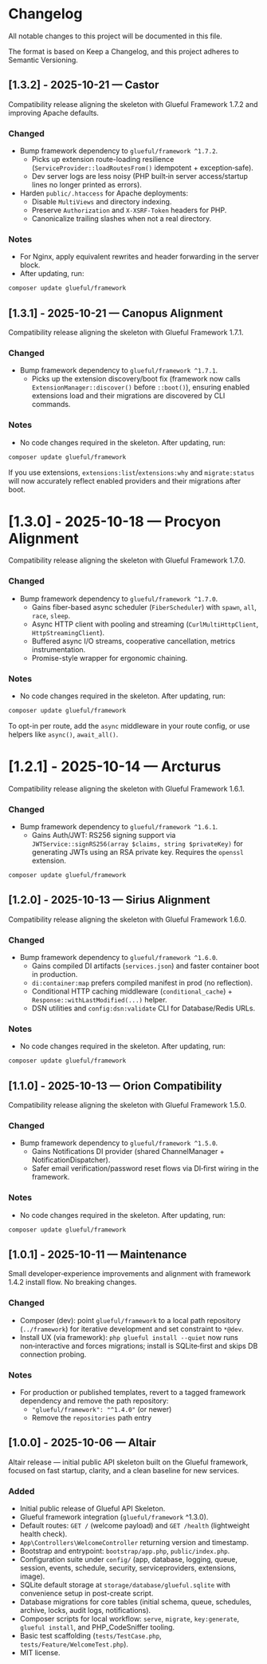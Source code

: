 # Changelog

All notable changes to this project will be documented in this file.

The format is based on Keep a Changelog, and this project adheres to Semantic Versioning.

## [1.3.2] - 2025-10-21 — Castor

Compatibility release aligning the skeleton with Glueful Framework 1.7.2 and improving Apache defaults.

### Changed
- Bump framework dependency to `glueful/framework ^1.7.2`.
  - Picks up extension route-loading resilience (`ServiceProvider::loadRoutesFrom()` idempotent + exception‑safe).
  - Dev server logs are less noisy (PHP built‑in server access/startup lines no longer printed as errors).
- Harden `public/.htaccess` for Apache deployments:
  - Disable `MultiViews` and directory indexing.
  - Preserve `Authorization` and `X-XSRF-Token` headers for PHP.
  - Canonicalize trailing slashes when not a real directory.

### Notes
- For Nginx, apply equivalent rewrites and header forwarding in the server block.
- After updating, run:

```bash
composer update glueful/framework
```

## [1.3.1] - 2025-10-21 — Canopus Alignment

Compatibility release aligning the skeleton with Glueful Framework 1.7.1.

### Changed
- Bump framework dependency to `glueful/framework ^1.7.1`.
  - Picks up the extension discovery/boot fix (framework now calls `ExtensionManager::discover()` before `::boot()`), ensuring enabled extensions load and their migrations are discovered by CLI commands.

### Notes
- No code changes required in the skeleton. After updating, run:

```bash
composer update glueful/framework
```

If you use extensions, `extensions:list`/`extensions:why` and `migrate:status` will now accurately reflect enabled providers and their migrations after boot.

# [1.3.0] - 2025-10-18 — Procyon Alignment

Compatibility release aligning the skeleton with Glueful Framework 1.7.0.

### Changed
- Bump framework dependency to `glueful/framework ^1.7.0`.
  - Gains fiber-based async scheduler (`FiberScheduler`) with `spawn`, `all`, `race`, `sleep`.
  - Async HTTP client with pooling and streaming (`CurlMultiHttpClient`, `HttpStreamingClient`).
  - Buffered async I/O streams, cooperative cancellation, metrics instrumentation.
  - Promise-style wrapper for ergonomic chaining.

### Notes
- No code changes required in the skeleton. After updating, run:

```bash
composer update glueful/framework
```

To opt-in per route, add the `async` middleware in your route config, or use helpers like `async()`, `await_all()`.

# [1.2.1] - 2025-10-14 — Arcturus

Compatibility release aligning the skeleton with Glueful Framework 1.6.1.

### Changed
- Bump framework dependency to `glueful/framework ^1.6.1`.
  - Gains Auth/JWT: RS256 signing support via `JWTService::signRS256(array $claims, string $privateKey)`
    for generating JWTs using an RSA private key. Requires the `openssl` extension.

```bash
composer update glueful/framework
```

## [1.2.0] - 2025-10-13 — Sirius Alignment

Compatibility release aligning the skeleton with Glueful Framework 1.6.0.

### Changed
- Bump framework dependency to `glueful/framework ^1.6.0`.
  - Gains compiled DI artifacts (`services.json`) and faster container boot in production.
  - `di:container:map` prefers compiled manifest in prod (no reflection).
  - Conditional HTTP caching middleware (`conditional_cache`) + `Response::withLastModified(...)` helper.
  - DSN utilities and `config:dsn:validate` CLI for Database/Redis URLs.

### Notes
- No code changes required in the skeleton. After updating, run:

```bash
composer update glueful/framework
```

## [1.1.0] - 2025-10-13 — Orion Compatibility

Compatibility release aligning the skeleton with Glueful Framework 1.5.0.

### Changed
- Bump framework dependency to `glueful/framework ^1.5.0`.
  - Gains Notifications DI provider (shared ChannelManager + NotificationDispatcher).
  - Safer email verification/password reset flows via DI‑first wiring in the framework.

### Notes
- No code changes required in the skeleton. After updating, run:

```bash
composer update glueful/framework
```


## [1.0.1] - 2025-10-11 — Maintenance

Small developer‑experience improvements and alignment with framework 1.4.2 install flow. No breaking changes.

### Changed
- Composer (dev): point `glueful/framework` to a local path repository (`../framework`) for iterative development and set constraint to `*@dev`.
- Install UX (via framework): `php glueful install --quiet` now runs non‑interactive and forces migrations; install is SQLite‑first and skips DB connection probing.

### Notes
- For production or published templates, revert to a tagged framework dependency and remove the path repository:
  - `"glueful/framework": "^1.4.0"` (or newer)
  - Remove the `repositories` path entry


## [1.0.0] - 2025-10-06 — Altair

Altair release — initial public API skeleton built on the Glueful framework, focused on fast startup, clarity, and a clean baseline for new services.

### Added
- Initial public release of Glueful API Skeleton.
- Glueful framework integration (`glueful/framework` ^1.3.0).
- Default routes: `GET /` (welcome payload) and `GET /health` (lightweight health check).
- `App\Controllers\WelcomeController` returning version and timestamp.
- Bootstrap and entrypoint: `bootstrap/app.php`, `public/index.php`.
- Configuration suite under `config/` (app, database, logging, queue, session, events, schedule, security, serviceproviders, extensions, image).
- SQLite default storage at `storage/database/glueful.sqlite` with convenience setup in post-create script.
- Database migrations for core tables (initial schema, queue, schedules, archive, locks, audit logs, notifications).
- Composer scripts for local workflow: `serve`, `migrate`, `key:generate`, `glueful install`, and PHP_CodeSniffer tooling.
- Basic test scaffolding (`tests/TestCase.php`, `tests/Feature/WelcomeTest.php`).
- MIT license.
